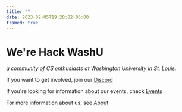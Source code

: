 ```yaml
---
title: ""
date: 2023-02-05T19:20:02-06:00
framed: true
---
```

# We're Hack WashU

*a community of CS enthusiasts at Washington University in St. Louis.*

If you want to get involved, join our [Discord](/discord)

If you're looking for information about our events, check [Events](/events)

For more information about us, see [About](/about)

